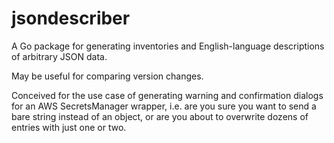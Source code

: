 # jsondescriber
A Go package for generating inventories and English-language descriptions of arbitrary JSON data.

May be useful for comparing version changes.

Conceived for the use case of generating warning and confirmation dialogs for an AWS SecretsManager wrapper, i.e. are you sure you want to send a bare string instead of an object, or are you about to overwrite dozens of entries with just one or two.
